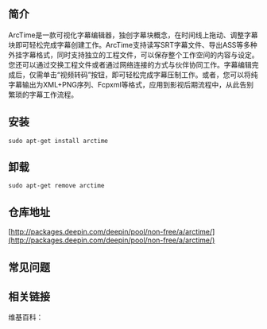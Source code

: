## 简介

ArcTime是一款可视化字幕编辑器，独创字幕块概念，在时间线上拖动、调整字幕块即可轻松完成字幕创建工作。ArcTime支持读写SRT字幕文件、导出ASS等多种外挂字幕格式，同时支持独立的工程文件，可以保存整个工作空间的内容与设定。您还可以通过交换工程文件或者通过网络连接的方式与伙伴协同工作。字幕编辑完成后，仅需单击“视频转码”按钮，即可轻松完成字幕压制工作。或者，您可以将纯字幕输出为XML+PNG序列、Fcpxml等格式，应用到影视后期流程中，从此告别繁琐的字幕工作流程。

## 安装

`sudo apt-get install arctime`

## 卸载

`sudo apt-get remove arctime`

## 仓库地址

[http://packages.deepin.com/deepin/pool/non-free/a/arctime/](http://packages.deepin.com/deepin/pool/non-free/a/arctime/)


## 常见问题


## 相关链接

维基百科：